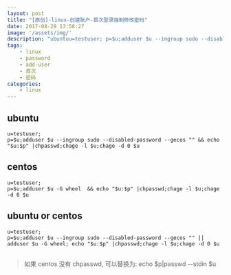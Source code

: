 ```yaml
---
layout: post
title: "[原创]-linux-创建账户-首次登录强制修改密码"
date: 2017-08-29 13:58:27
image: '/assets/img/'
description: "ubuntuu=testuser; p=$u;adduser $u --ingroup sudo --disabled-password --gecos \"\" && echo \"$u:$p\" |chpasswd;chage -l $u;chage -d 0 $ucentosu=testuser; p=$u;adduser $u -G wheel  && echo \"$u:$p\" |chpasswd;"
tags:
    - linux
    - password
    - add-user
    - 首次
    - 密码
categories:
    - linux
---
```





## ubuntu
```
u=testuser;
p=$u;adduser $u --ingroup sudo --disabled-password --gecos "" && echo "$u:$p" |chpasswd;chage -l $u;chage -d 0 $u
```

## centos
```
u=testuser;
p=$u;adduser $u -G wheel  && echo "$u:$p" |chpasswd;chage -l $u;chage -d 0 $u

```
## ubuntu or centos
```
u=testuser;
p=$u;adduser $u --ingroup sudo --disabled-password --gecos "" || adduser $u -G wheel; echo "$u:$p" |chpasswd;chage -l $u;chage -d 0 $u
```
## 
> 如果 centos 没有 chpasswd, 可以替换为: echo $p|passwd --stdin $u